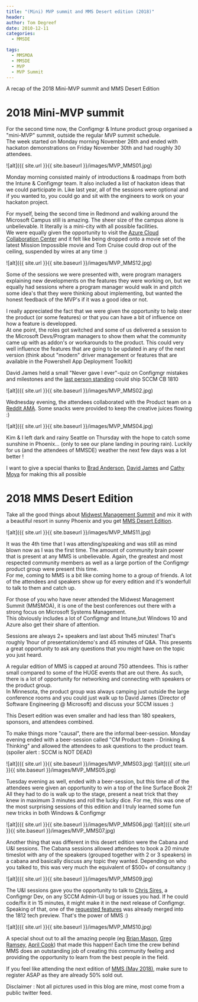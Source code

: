 ```yaml
---
title: "(Mini) MVP summit and MMS Desert edition (2018)"
header:
author: Tom Degreef
date: 2010-12-11
categories:
  - MMSDE

tags:
  - MMSMOA
  - MMSDE
  - MVP
  - MVP Summit
---
```


A recap of the 2018 Mini-MVP summit and MMS Desert Edition

# 2018 Mini-MVP summit #

For the second time now, the Configmgr & Intune product group organised a "mini-MVP" summit, outside the regular MVP summit schedule.  
The week started on Monday morning November 26th and ended with hackaton demonstrations on Friday November 30th and had roughly 30 attendees.

![alt]({{ site.url }}{{ site.baseurl }}/images/MVP_MMS01.jpg)

Monday morning consisted mainly of introductions & roadmaps from both the Intune & Configmgr team. It also included a list of hackaton ideas that we could participate in.
Like last year, all of the sessions were optional and if you wanted to, you could go and sit with the engineers to work on your hackaton project.

For myself, being the second time in Redmond and walking around the Microsoft Campus still is amazing. The sheer size of the campus alone is unbelievable. It literally is a mini-city with all possible facilities.  
We were equally given the opportunity to visit the [Azure Cloud Collaboration Center](https://azure.microsoft.com/en-us/blog/the-azure-cloud-collaboration-center-a-first-of-its-kind-facility/) and it felt like being dropped onto a movie set of the latest Mission Impossible movie and Tom Cruise could drop out of the ceiling, suspended by wires at any time :)

![alt]({{ site.url }}{{ site.baseurl }}/images/MVP_MMS12.jpg)

Some of the sessions we were presented with, were program managers explaining new developments on the features they were working on, but we equally had sessions where a program manager would walk in and pitch some idea's that they were thinking about implementing, but wanted the honest feedback of the MVP's if it was a good idea or not. 

I really appreciated the fact that we were given the opportunity to help steer the product (or some features) or that you can have a bit of influence on how a feature is developped.  
At one point, the roles got switched and some of us delivered a session to the Microsoft Devs/Program managers to show them what the community came up with as addon's or workarounds to the product. This could very well influence the features that are going to be updated in any of the next version (think about "modern" driver management or features that are available in the Powershell App Deployment Toolkit)

David James held a small "Never gave I ever"-quiz on Configmgr mistakes and milestones and the [last person standing](https://twitter.com/mirkocolemberg) could ship SCCM CB 1810 

![alt]({{ site.url }}{{ site.baseurl }}/images/MVP_MMS02.jpg)

Wednesday evening, the attendees collaborated with the Product team on a [Reddit AMA](https://www.reddit.com/r/SCCM/comments/9ufz3p/ama_with_the_sccm_product_team_1128_3pm_pacific/). Some snacks were provided to keep the creative juices flowing :)

![alt]({{ site.url }}{{ site.baseurl }}/images/MVP_MMS04.jpg)

Kim & I left dark and rainy Seattle on Thursday with the hope to catch some sunshine in Phoenix... (only to see our plane landing in pouring rain). Luckily for us (and the attendees of MMSDE) weather the next few days was a lot better !

I want to give a special thanks to [Brad Anderson](https://twitter.com/Anderson), [David James](https://twitter.com/djammmer) and [Cathy Moya](https://twitter.com/CxPCathy) for making this all possible

# 2018 MMS Desert Edition #

Take all the good things about [Midwest Management Summit](https://mmsmoa.com/)  and mix it with a beautiful resort in sunny Phoenix and you get [MMS Desert Edition](https://mmsmoa.com/desertedition.html).

![alt]({{ site.url }}{{ site.baseurl }}/images/MVP_MMS11.jpg)

It was the 4th time that I was attending/speaking and was still as mind blown now as I was the first time. The amount of community brain power that is present at any MMS is unbelievable.   Again, the greatest and most respected community members as well as a large portion of the Configmgr product group were present this time.  
For me, coming to MMS is a bit like coming home to a group of friends. A lot of the attendees and speakers show up for every edition and it's wonderfull to talk to them and catch up.

For those of you who have never attended the Midwest Management Summit (MMSMOA), it is one of the best conferences out there with a strong focus on Microsoft Systems Management.  
This obviously includes a lot of Configmgr and Intune,but Windows 10 and Azure also get their share of attention.

Sessions are always 2+ speakers and last about 1h45 minutes! That's roughly 1hour of presentation/demo's and 45 minutes of Q&A. This presents a great opportunity to ask any questions that you might have on the topic you just heard.

A regular edition of MMS is capped at around 750 attendees. This is rather small compared to some of the HUGE events that are out there. As such, there is a lot of opportunity for networking and connecting with speakers or the product group.  
In Minnesota, the product group was always camping just outside the large conference rooms and you could just walk up to David James (Director of Software Engineering @ Microsoft) and discuss your SCCM issues :)

This Desert edition was even smaller and had less than 180 speakers, sponsors, and attendees combined. 

To make things more "causal", there are the informal beer-session. Monday evening ended with a beer-session called "CM Product team - Drinking & Thinking" and allowed the attendees to ask questions to the product team. (spoiler alert : SCCM is NOT DEAD)

![alt]({{ site.url }}{{ site.baseurl }}/images/MVP_MMS03.jpg)
![alt]({{ site.url }}{{ site.baseurl }}/images/MVP_MMS05.jpg)

Tuesday evening as well, ended with a beer-session, but this time all of the attendees were given an opportunity to win a top of the line Surface Book 2! All they had to do is walk up to the stage, present a neat trick that they knew in maximum 3 minutes and roll the lucky dice. For me, this was one of the most surprising sessions of this edition and I truly learned some fun new tricks in both Windows & Configmgr

![alt]({{ site.url }}{{ site.baseurl }}/images/MVP_MMS06.jpg)
![alt]({{ site.url }}{{ site.baseurl }}/images/MVP_MMS07.jpg)

Another thing that was different in this desert edition were the Cabana and U&I sessions. 
The Cabana sessions allowed attendees to book a 20 minute timeslot with any of the speakers (grouped together with 2 or 3 speakers) in a cabana and basically discuss any topic they wanted. Depending on who you talked to, this was very much the equivalent of $500+ of consultancy :)

![alt]({{ site.url }}{{ site.baseurl }}/images/MVP_MMS09.jpg)

The U&I sessions gave you the opportunity to talk to [Chris Sires](https://twitter.com/sirescreek), a Configmgr Dev, on any SCCM Admin-UI bug or issues you had. If he could code/fix it in 15 minutes, it might make it in the next release of Configmgr. Speaking of that, one of the [requested features](https://configurationmanager.uservoice.com/forums/300492-ideas/suggestions/36188491-when-double-clicking-on-task-sequence-open-edit-pa) was already merged into the 1812 tech preview.  That's the power of MMS :)

![alt]({{ site.url }}{{ site.baseurl }}/images/MVP_MMS10.jpg)

A special shout out to all the amazing people (eg [Brian Mason](https://twitter.com/abetterpc), [Greg Ramsey](https://twitter.com/ramseyg), [April Cook](https://twitter.com/ugeeku)) that made this happen! Each time the crew behind MMS does an outstanding job of creating this community feeling and providing the opportunity to learn from the best people in the field.

If you feel like attending the next edition of [MMS (May 2018)](https://mmsmoa.com/), make sure to register ASAP as they are already 50% sold out.

Disclaimer : Not all pictures used in this blog are mine, most come from a public twitter feed.

